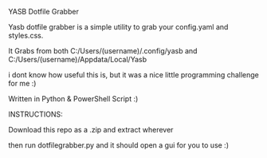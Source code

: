 YASB Dotfile Grabber

Yasb dotfile grabber is a simple utility to grab your config.yaml and styles.css.

It Grabs from both C:/Users/(username)/.config/yasb and 
C:/Users/(username)/Appdata/Local/Yasb

i dont know how useful this is, but it was a nice little programming challenge for me :)

Written in Python & PowerShell Script :)

INSTRUCTIONS:

Download this repo as a .zip and extract wherever

then run dotfilegrabber.py and it should open a gui for you to use :)

